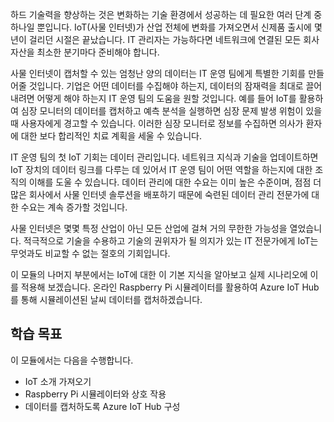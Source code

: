 <!--Video script: It began with Personal Digital Assistants, then smartphones and now everything from smart watches to smart thermostats are connecting people with more information than ever before. Once limited to just PCs, the Internet now allows anything that has valuable information to go online. How does this trend have the potential to impact all aspects of IT professional’s role? More importantly, how can IT professionals prepare for the Internet of Things?-->

하드 기술력을 향상하는 것은 변화하는 기술 환경에서 성공하는 데 필요한 여러 단계 중 하나일 뿐입니다. IoT(사물 인터넷)가 산업 전체에 변화를 가져오면서 신제품 출시에 몇 년이 걸리던 시절은 끝났습니다. IT 관리자는 가능하다면 네트워크에 연결된 모든 회사 자산을 최소한 분기마다 준비해야 합니다.

사물 인터넷이 캡처할 수 있는 엄청난 양의 데이터는 IT 운영 팀에게 특별한 기회를 만들어줄 것입니다. 기업은 어떤 데이터를 수집해야 하는지, 데이터의 잠재력을 최대로 끌어내려면 어떻게 해야 하는지 IT 운영 팀의 도움을 원할 것입니다. 예를 들어 IoT를 활용하여 심장 모니터의 데이터를 캡처하고 예측 분석을 실행하면 심장 문제 발생 위험이 있을 때 사용자에게 경고할 수 있습니다. 이러한 심장 모니터로 정보를 수집하면 의사가 환자에 대한 보다 합리적인 치료 계획을 세울 수 있습니다.

IT 운영 팀의 첫 IoT 기회는 데이터 관리입니다. 네트워크 지식과 기술을 업데이트하면 IoT 장치의 데이터 링크를 다루는 데 있어서 IT 운영 팀이 어떤 역할을 하는지에 대한 조직의 이해를 도울 수 있습니다. 데이터 관리에 대한 수요는 이미 높은 수준이며, 점점 더 많은 회사에서 사물 인터넷 솔루션을 배포하기 때문에 숙련된 데이터 관리 전문가에 대한 수요는 계속 증가할 것입니다.

사물 인터넷은 몇몇 특정 산업이 아닌 모든 산업에 걸쳐 거의 무한한 가능성을 열었습니다. 적극적으로 기술을 수용하고 기술의 권위자가 될 의지가 있는 IT 전문가에게 IoT는 무엇과도 비교할 수 없는 절호의 기회입니다.

 이 모듈의 나머지 부분에서는 IoT에 대한 이 기본 지식을 알아보고 실제 시나리오에 이를 적용해 보겠습니다. 온라인 Raspberry Pi 시뮬레이터를 활용하여 Azure IoT Hub를 통해 시뮬레이션된 날씨 데이터를 캡처하겠습니다.

 ## <a name="learning-objectives"></a>학습 목표
 이 모듈에서는 다음을 수행합니다.
  - IoT 소개 가져오기
  - Raspberry Pi 시뮬레이터와 상호 작용
  - 데이터를 캡처하도록 Azure IoT Hub 구성

<!--Reference links: 
Move to end.
-   Introduction to Azure IoT:
    <https://mva.microsoft.com/training-courses/introduction-to-azure-iot-17611?l=uxXUIs4rD_606218965>

-   Azure Internet of Things:
    <https://www.microsoft.com/en-ca/internet-of-things/>-->